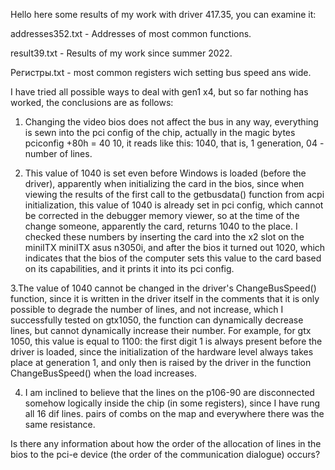 Hello here some results of my work with driver 417.35, you can examine it:

addresses352.txt - Addresses of most common functions. 

result39.txt - Results of my work since summer 2022.

Регистры.txt - most common registers wich setting bus speed ans wide. 

I have tried all possible ways to deal with gen1 x4, but so far nothing has worked, the conclusions are as follows:

1. Changing the video bios does not affect the bus in any way, everything is sewn into the pci config of the chip, actually in the magic bytes pciconfig +80h = 40 10, it reads like this: 1040, that is, 1 generation, 04 -number of lines. 

2. This value of 1040 is set even before Windows is loaded (before the driver), apparently when initializing the card in the bios, since when viewing the results of the first call to the getbusdata() function from acpi initialization, this value of 1040 is already set in pci config, which cannot be corrected in the debugger memory viewer, so at the time of the change someone, apparently the card, returns 1040 to the place. 
I checked these numbers by inserting the card into the x2 slot on the miniITX miniITX asus n3050i, and after the bios it turned out 1020, which indicates that the bios of the computer sets this value to the card based on its capabilities, and it prints it into its pci config. 

3.The value of 1040 cannot be changed in the driver's ChangeBusSpeed() function, since it is written in the driver itself in the comments that it is only possible to degrade the number of lines, and not increase, which I successfully tested on gtx1050, the function can dynamically decrease lines, but cannot dynamically increase their number. For example, for gtx 1050, this value is equal to 1100: the first digit 1 is always present before the driver is loaded, since the initialization of the hardware level always takes place at generation 1, and only then is raised by the driver in the function
ChangeBusSpeed() when the load increases. 

4. I am inclined to believe that the lines on the p106-90 are disconnected somehow logically inside the chip (in some registers), since I have rung all 16 dif lines. pairs of combs on the map and everywhere there was the same resistance.

Is there any information about how the order of the allocation of lines in the bios to the pci-e device (the order of the communication dialogue) occurs?
